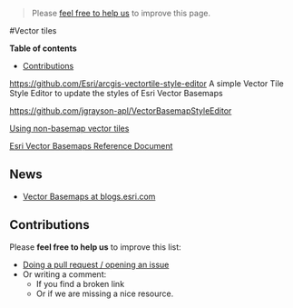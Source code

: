 > Please [feel free to help us](#contributions) to improve this page.

#Vector tiles
<!-- START doctoc generated TOC please keep comment here to allow auto update -->
<!-- DON'T EDIT THIS SECTION, INSTEAD RE-RUN doctoc TO UPDATE -->
**Table of contents**

- [Contributions](#contributions)

<!-- END doctoc generated TOC please keep comment here to allow auto update -->

https://github.com/Esri/arcgis-vectortile-style-editor
A simple Vector Tile Style Editor to update the styles of Esri Vector Basemaps

https://github.com/jgrayson-apl/VectorBasemapStyleEditor

[Using non-basemap vector tiles](http://odoe.net/blog/using-non-basemap-vector-tiles/)

[Esri Vector Basemaps Reference Document](https://www.arcgis.com/home/item.html?id=f0b44a7e86b84109920e23e1e09d38a8)

## News
* [Vector Basemaps at blogs.esri.com](https://blogs.esri.com/esri/arcgis/tag/vector-basemap/)

## Contributions
Please **feel free to help us** to improve this list:

* [Doing a pull request / opening an issue](https://github.com/hhkaos/awesome-arcgis#contributions)
* Or writing a comment:
  * If you find a broken link
  * Or if we are missing a nice resource.

